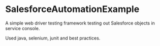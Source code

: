 # SalesforceAutomationExample

A simple web driver testing framework testing out Salesforce objects in service console.

Used java, selenium, junit and best practices.
